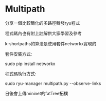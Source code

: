 ﻿# Multipath
分享一個比較簡化的多路徑轉發ryu程式

程式碼內也有附上註解供大家學習及參考

k-shortpaths的算法是使用套件networkx實現的

套件安裝方式:

sudo pip install networkx

程式碼執行方式:

sudo ryu-manager multipath.py --observe-links

日後會上傳mininet的fatTree拓樸